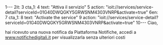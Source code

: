 1---
2it:
3    cta_1:
4        text: "Attiva il servizio"
5        action: "ioit://services/service-detail?serviceId=01G40DWQGKY5GRWSNM4303VNRP&activate=true"
6en:
7    cta_1:
8        text: "Activate the service"
9        action: "ioit://services/service-detail?serviceId=01G40DWQGKY5GRWSNM4303VNRP&activate=true"
10---
Ciao,

hai ricevuto una nuova notifica da Piattaforma Notifiche, accedi a www.notifichedigitali.it per visualizzarla senza ulteriori costi